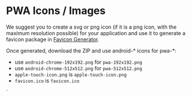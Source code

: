 # PWA Icons / Images 

We suggest you to create a svg or png icon (if it is a png icon, with the maximum resolution possible) for your application and use it to generate a favicon package in [Favicon Generator](https://realfavicongenerator.net/).

Once generated, download the ZIP and use android-* icons for pwa-*:

- use `android-chrome-192x192.png` for `pwa-192x192.png`
- use `android-chrome-512x512.png` for `pwa-512x512.png`
- `apple-touch-icon.png` is `apple-touch-icon.png`
- `favicon.ico` is `favicon.ico`

`
